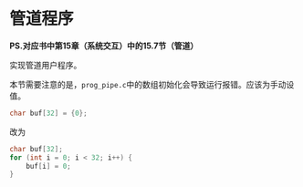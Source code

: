 # 管道程序

__PS.对应书中第15章（系统交互）中的15.7节（管道）__

实现管道用户程序。

本节需要注意的是，`prog_pipe.c`中的数组初始化会导致运行报错。应该为手动设值。
```c
char buf[32] = {0};
```
改为
```c
char buf[32];
for (int i = 0; i < 32; i++) {
    buf[i] = 0;
}
```